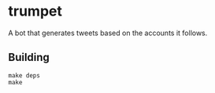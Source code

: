 trumpet
=======

A bot that generates tweets based on the accounts it follows.

Building
--------

	make deps
	make
